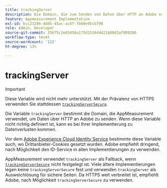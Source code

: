 ```yaml
---
title: trackingServer
description: Die Domain, die zum Senden von Daten über HTTP an Adobe verwendet wird.
feature: Appmeasurement Implementation
exl-id: bcc23286-4dd5-45ac-ac6f-7b60e95cb798
role: Admin, Developer
source-git-commit: 35675c2e65456a175d1516dd421b80d2af809286
workflow-type: tm+mt
source-wordcount: '112'
ht-degree: 13%

---
```


# trackingServer

>[!IMPORTANT]
>
>Diese Variable wird nicht mehr unterstützt. Mit der Prävalenz von HTTPS verwenden Sie stattdessen [`trackingServerSecure`](trackingserversecure.md).

Die Variable `trackingServer` bestimmt die Domain, die AppMeasurement verwendet, um Daten über HTTP an Adobe zu senden. Wenn diese Variable nicht richtig definiert ist, kann es bei Ihrer Implementierung zu Datenverlusten kommen.

Vor dem [Adobe Experience Cloud Identity Service](https://experienceleague.adobe.com/en/docs/id-service/using/home) bestimmte diese Variable auch, wo Drittanbieter-Cookies gesetzt wurden. Adobe empfiehlt dringend, nach Möglichkeit den ID-Service in allen Implementierungen zu verwenden.

AppMeasurement verwendet `trackingServer` als Fallback, wenn [`trackingServerSecure`](trackingserversecure.md) nicht festgelegt ist. Viele ältere Implementierungen legen keine `trackingServerSecure` fest und verwenden `trackingServer` als Ausweichlösung für sichere Seiten. Da HTTPS weit verbreitet ist, empfiehlt Adobe, nach Möglichkeit `trackingServerSecure` zu verwenden.
